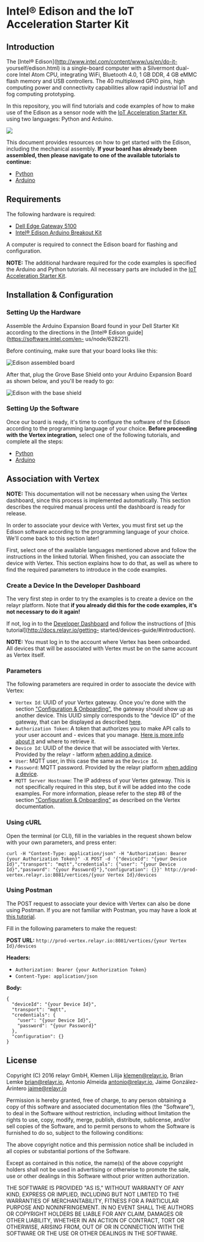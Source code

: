 # Intel® Edison and the IoT Acceleration Starter Kit

## Introduction

The [Intel® Edison](http://www.intel.com/content/www/us/en/do-it-
yourself/edison.html) is a single-board computer with a Silvermont dual-core
Intel Atom CPU, integrating WiFi, Bluetooth 4.0, 1 GB DDR, 4 GB eMMC flash
memory and USB controllers. The 40 multiplexed GPIO pins, high computing power
and connectivity capabilities allow rapid industrial IoT and fog computing
prototyping.

In this repository, you will find tutorials and code examples of how to make
use of the Edison as a sensor node with the [IoT Acceleration Starter
Kit](http://www.iot-starterkit.de/), using two languages: Python and Arduino.

![](./assets/edison_intro_pic_dell.jpg)

This document provides resources on how to get started with the Edison,
including the mechanical assembly. **If your board has already been assembled,
then please navigate to one of the available tutorials to continue:**

-  [Python](https://github.com/relayr/edison/tree/master/python)
-  [Arduino](https://github.com/relayr/edison/tree/master/arduino)

## Requirements

The following hardware is required:

-  [Dell Edge Gateway 5100]()
-  [Intel® Edison Arduino Breakout Kit]()

A computer is required to connect the Edison board for flashing and
configuration.

**NOTE:** The additional hardware required for the code examples is specified the Arduino and Python tutorials. All necessary parts are included in the [IoT Acceleration Starter Kit](http://www.iot-starterkit.de/).

## Installation & Configuration

### Setting Up the Hardware

Assemble the Arduino Expansion Board found in your Dell Starter Kit according
to the directions in the [Intel® Edison guide](https://software.intel.com/en-
us/node/628221).

Before continuing, make sure that your board looks like this:

![Edison assembled board](./assets/edison_assembled_board.jpg)

After that, plug the Grove Base Shield onto your Arduino Expansion Board as shown below, and you'll be ready to go:

![Edison with the base shield](./assets/edison_base_shield.jpg)

### Setting Up the Software

Once our board is ready, it's time to configure the software of the Edison
according to the programming language of your choice. **Before proceeding with
the Vertex integration,** select one of the following tutorials, and
complete all the steps:

-  [Python](https://github.com/relayr/edison/tree/master/python)
-  [Arduino](https://github.com/relayr/edison/tree/master/arduino)

## Association with Vertex

**NOTE:** This documentation will not be necessary when using the Vertex
dashboard, since this process is implemented automatically. This section
describes the required manual process until the dashboard is ready for
release.

In order to associate your device with Vertex, you must first set up the
Edison software according to the programming language of your choice. We'll
come back to this section later!

First, select one of the available languages mentioned above and follow the
instructions in the linked tutorial. When finished, you can associate the
device with Vertex. This section explains how to do that, as well as where to
find the required parameters to introduce in the code examples.

### Create a Device In the Developer Dashboard

The very first step in order to try the examples is to create a device on the relayr platform. Note that **if you already did this for the code examples, it's not necessary to do it again!**

If not, log in to the [Developer Dashboard](https://dev.relayr.io)
and follow the instructions of [this tutorial](http://docs.relayr.io/getting-
started/devices-guide/#introduction).

**NOTE:** You must log in to the account where Vertex has been onboarded.
All devices that will be associated with Vertex must be on the same account as
Vertex itself.

### Parameters

The following parameters are required in order to associate the device with Vertex:

-  `Vertex Id`: UUID of your Vertex gateway. Once you're done with the section ["Configuration & Onboarding"](https://github.com/relayr/vertex/blob/master/docs/vertex_DSK_readme.md#configuration--onboarding), the gateway should show up as another device. This UUID simply corresponds to the "device ID" of the gateway, that can be displayed as described [here](http://docs.relayr.io/getting-started/devices-guide/#editing--deleting-a-device).
-  `Authorization Token`: A token that authorizes you to make API calls to your user account and - evices that you manage. [Here is more info about it](http://docs.relayr.io/getting-started/account-creation/#user-id-and-authorization-token) and where to retrieve it.
-  `Device Id`: UUID of the device that will be associated with Vertex. Provided by the relayr - latform [when adding a device](http://docs.relayr.io/getting-started/devices-guide/).
-  `User`: MQTT user, in this case the same as the `Device Id`.
-  `Password`: MQTT password. Provided by the relayr platform [when adding a device](http://docs.relayr.io/getting-started/devices-guide/).
-  `MQTT Server Hostname`: The IP address of your Vertex gateway. This is not specifically required in this step, but it will be added into the code examples. For more information, please refer to the step #8 of the section ["Configuration & Onboarding"](https://github.com/relayr/vertex/blob/master/docs/vertex_DSK_readme.md#configuration--onboarding) as described on the Vertex documentation.

### Using cURL

Open the terminal (or CLI), fill in the variables in the request shown below
with your own parameters, and press enter:

```
curl -H "Content-Type: application/json" -H "Authorization: Bearer {your Authorization Token}" -X POST -d '{"deviceId": "{your Device Id}","transport": "mqtt","credentials": {"user": "{your Device Id}","password": "{your Password}"},"configuration": {}}' http://prod-vertex.relayr.io:8081/vertices/{your Vertex Id}/devices
```

### Using Postman

The POST request to associate your device with Vertex can also be done using
Postman. If you are not familiar with Postman, you may have a look at [this
tutorial](https://www.getpostman.com/docs/requests).

Fill in the following parameters to make the request:

**POST URL:**
`http://prod-vertex.relayr.io:8081/vertices/{your Vertex Id}/devices`

**Headers:**

-  `Authorization: Bearer {your Authorization Token}`
-  `Content-Type: application/json`

**Body:**

```
{
  "deviceId": "{your Device Id}",
  "transport": "mqtt",
  "credentials": {
    "user": "{your Device Id}",
    "password": "{your Password}"
  },
  "configuration": {}
}

```

## License

Copyright (C) 2016 relayr GmbH, Klemen Lilija <klemen@relayr.io>, Brian Lemke
<brian@relayr.io>, Antonio Almeida <antonio@relayr.io>, Jaime González-Arintero <jaime@relayr.io>

Permission is hereby granted, free of charge, to any person obtaining a copy
of this software and associated documentation files (the "Software"), to deal
in the Software without restriction, including without limitation the rights
to use, copy, modify, merge, publish, distribute, sublicense, and/or sell
copies of the Software, and to permit persons to whom the Software is
furnished to do so, subject to the following conditions:

The above copyright notice and this permission notice shall be included in all
copies or substantial portions of the Software.

Except as contained in this notice, the name(s) of the above copyright holders
shall not be used in advertising or otherwise to promote the sale, use or
other dealings in this Software without prior written authorization.

THE SOFTWARE IS PROVIDED "AS IS," WITHOUT WARRANTY OF ANY KIND, EXPRESS OR
IMPLIED, INCLUDING BUT NOT LIMITED TO THE WARRANTIES OF MERCHANTABILITY,
FITNESS FOR A PARTICULAR PURPOSE AND NONINFRINGEMENT.  IN NO EVENT SHALL THE
AUTHORS OR COPYRIGHT HOLDERS BE LIABLE FOR ANY CLAIM, DAMAGES OR OTHER
LIABILITY, WHETHER IN AN ACTION OF CONTRACT, TORT OR OTHERWISE, ARISING FROM,
OUT OF OR IN CONNECTION WITH THE SOFTWARE OR THE USE OR OTHER DEALINGS IN THE
SOFTWARE.